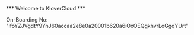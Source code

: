 *** Welcome to KloverCloud ***

On-Boarding No: &#34;ifoYZJVgdtY9YnJ60accaa2e8e0a20001b620a6iOxOEQgkhvrLoGgqYUrt&#34;
